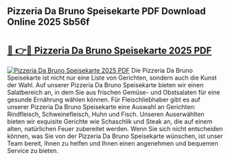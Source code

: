 ## Pizzeria Da Bruno Speisekarte PDF Download Online 2025 Sb56f

# <h2><a href="http://gc8hst.nevu.top/?p=Pizzeria+Da+Bruno+Speisekarte">🔗 👉🔴 Pizzeria Da Bruno Speisekarte 2025 PDF</a></h2>

[![Pizzeria Da Bruno Speisekarte 2025 PDF](https://i.imgur.com/dBaPXMq.png)](http://gc8hst.nevu.top/?p=Pizzeria+Da+Bruno+Speisekarte)
Die Pizzeria Da Bruno Speisekarte ist nicht nur eine Liste von Gerichten, sondern auch die Kunst der Wahl. Auf unserer Pizzeria Da Bruno Speisekarte bieten wir einen Salatbereich an, in dem Sie aus frischen Gemüse- und Obstsalaten für eine gesunde Ernährung wählen können. Für Fleischliebhaber gibt es auf unserer Pizzeria Da Bruno Speisekarte eine Auswahl an Gerichten: Rindfleisch, Schweinefleisch, Huhn und Fisch. Unseren Auserwählten bieten wir exquisite Gerichte wie Schaschlik und Steak an, die auf einem alten, natürlichen Feuer zubereitet werden. Wenn Sie sich nicht entscheiden können, was Sie von der Pizzeria Da Bruno Speisekarte wünschen, ist unser Team bereit, Ihnen zu helfen und Ihnen einen angenehmen und bequemen Service zu bieten.
